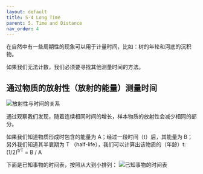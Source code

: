 ```yaml
---
layout: default
title: 5-4 Long Time
parent: 5. Time and Distance
nav_order: 4
---
```

在自然中有一些周期性的现象可以用于计量时间，比如：树的年轮和河底的沉积物。

如果我们无法计数，我们必须要寻找其他测量时间的方法。

## 通过物质的放射性（放射的能量）测量时间
![放射性与时间的关系](/notes-of-feynman-lectures-on-physics/assets/volume-1/fig-5-3.png)

通过观察我们发现，随着连续相同时间的增长，样本物质的放射性会减少相同的部分。

如果我们知道物质形成时包含的能量为 A；经过一段时间（t）后，其能量为 B；另外我们知道其半衰期为 T （half-life），我们可以计算出该物质的（年龄）t:
(1/2)<sup>t/T</sup> = B / A

下面是已知事物的时间表，按照从大到小排列：
![已知事物的时间表](/notes-of-feynman-lectures-on-physics/assets/volume-1/fig-matter-duration.png)
